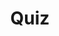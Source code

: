 ---
title: "Quiz"
passing_percentage: 70
type: "test"
questions:
  - id: "q1"
    text: "What is the primary purpose of the BookInfo application in Istio demonstrations?"
    type: "single-answer"
    marks: 2
    options:
      - id: "a"
        text: "To showcase a real production e-commerce platform"
      - id: "b"
        text: "To demonstrate service mesh capabilities with polyglot microservices"
        is_correct: true
      - id: "c"
        text: "To provide a database management system"
      - id: "d"
        text: "To test service mesh performance benchmarks"
  - id: "q2"
    text: "Which of the following are requirements for automatic sidecar injection?"
    type: "multiple-answers"
    marks: 2
    options:
      - id: "a"
        text: "Kubernetes API server supporting admissionregistration APIs"
        is_correct: true
      - id: "b"
        text: "Namespace labeled with istio-injection=enabled"
        is_correct: true
      - id: "c"
        text: "Manual sidecar proxy container configuration"
  - id: "q3"
    text: "Which tool manages Kubernetes namespace labeling?" 
    type: "short_answer" 
    marks: 2
    correct_answer: "kubectl" 
---